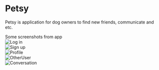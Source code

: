 # Petsy
Petsy is application for dog owners to find new friends, communicate and etc.<br />

Some screenshots from app<br />
![Log in](http://serveris.hol.es/pics/10.png)<br />
![Sign up](http://serveris.hol.es/pics/20.png)<br />
![Profile](http://serveris.hol.es/pics/3.png)<br />
![OtherUser](http://serveris.hol.es/pics/4.png)<br />
![Conversation](http://serveris.hol.es/pics/5.png)<br />
